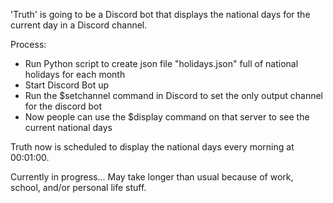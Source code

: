 'Truth' is going to be a Discord bot that displays the national days for the current day in a Discord channel.

Process:
 - Run Python script to create json file "holidays.json" full of national holidays for each month
 - Start Discord Bot up
 - Run the $setchannel command in Discord to set the only output channel for the discord bot
 - Now people can use the $display command on that server to see the current national days

Truth now is scheduled to display the national days every morning at 00:01:00.

Currently in progress... May take longer than usual because of work, school, and/or personal life stuff.
